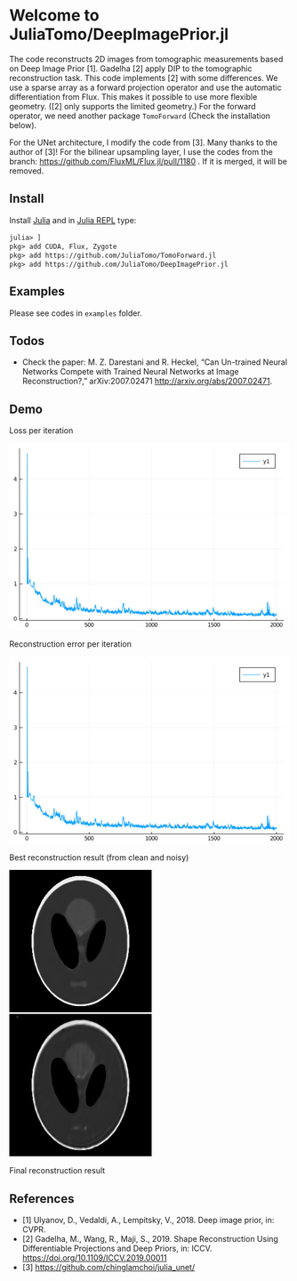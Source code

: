 # Welcome to JuliaTomo/DeepImagePrior.jl

The code reconstructs 2D images from tomographic measurements based on Deep Image Prior [1]. Gadelha [2] apply DIP to the tomographic reconstruction task. This code implements [2] with some differences. We use a sparse array as a forward projection operator and use the automatic differentiation from Flux. This makes it possible to use more flexible geometry. ([2] only supports the limited geometry.) For the forward operator, we need another package `TomoForward` (Check the installation below).

For the UNet architecture, I modify the code from [3]. Many thanks to the author of [3]! For the bilinear upsampling layer, I use the codes from the branch: https://github.com/FluxML/Flux.jl/pull/1180 . If it is merged, it will be removed.

## Install

Install [Julia](https://julialang.org/downloads/) and in [Julia REPL](https://docs.julialang.org/en/v1/stdlib/REPL/) type:

```
julia> ]
pkg> add CUDA, Flux, Zygote
pkg> add https://github.com/JuliaTomo/TomoForward.jl
pkg> add https://github.com/JuliaTomo/DeepImagePrior.jl
```

## Examples

Please see codes in `examples` folder.

## Todos

- Check the paper: M. Z. Darestani and R. Heckel, “Can Un-trained Neural Networks Compete with Trained Neural Networks at Image Reconstruction?,” arXiv:2007.02471 http://arxiv.org/abs/2007.02471.

## Demo

Loss per iteration

![](media/losses.png)

Reconstruction error per iteration

![](media/errs.png)

Best reconstruction result (from clean and noisy)

![](media/recon_best.png) ![](media/recon_best_noisy.png)

Final reconstruction result

## References

- [1] Ulyanov, D., Vedaldi, A., Lempitsky, V., 2018. Deep image prior, in: CVPR.
- [2] Gadelha, M., Wang, R., Maji, S., 2019. Shape Reconstruction Using Differentiable Projections and Deep Priors, in: ICCV. https://doi.org/10.1109/ICCV.2019.00011
- [3] https://github.com/chinglamchoi/julia_unet/